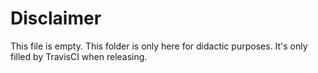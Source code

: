 # Disclaimer
This file is empty. This folder is only here for didactic purposes.
It's only filled by TravisCI when releasing.
